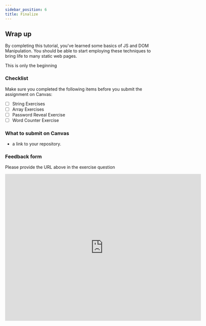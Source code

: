 ```yaml
---
sidebar_position: 6
title: Finalize
---
```

## Wrap up

By completing this tutorial, you've learned some basics of JS and DOM Manipulation. You should be able to start employing these techniques to bring life to many static web pages.

This is only the beginning

### Checklist
Make sure you completed the following items before you submit the assignment on Canvas:
- [ ] String Exercises
- [ ] Array Exercises
- [ ] Password Reveal Exercise
- [ ] Word Counter Exercise

### What to submit on Canvas
- a link to your repository.

### Feedback form
Please provide the URL above in the exercise question
<iframe width="640" height= "480" src= "https://forms.office.com/Pages/ResponsePage.aspx?id=bC4i9cZf60iPA3PbGCA7Y33H7NKgRR5CkMtRYawNvXtUNjkyNjJDVktDT1QwTTRYVUpKVTZSVktVNS4u&embed=true" frameborder= "0" marginwidth= "0" marginheight= "0" style= {{border: `none`, maxWidth:`100%`, maxHeight:`100vh`}} allowfullscreen webkitallowfullscreen mozallowfullscreen msallowfullscreen> </iframe>
